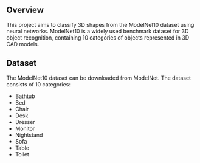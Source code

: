 ## Overview
This project aims to classify 3D shapes from the ModelNet10 dataset using neural networks. ModelNet10 is a widely used benchmark dataset for 3D object recognition, containing 10 categories of objects represented in 3D CAD models.

## Dataset
The ModelNet10 dataset can be downloaded from ModelNet. The dataset consists of 10 categories:
- Bathtub
- Bed
- Chair
- Desk
- Dresser
- Monitor
- Nightstand
- Sofa
- Table
- Toilet
